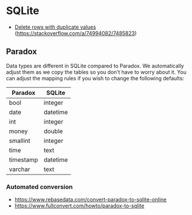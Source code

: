 # SQLite


- [Delete rows with duplicate values](delete_rows_with_duplicate_values) (https://stackoverflow.com/a/74994082/7485823)


## Paradox

Data types are different in SQLite compared to Paradox. We automatically adjust them as we copy the tables so you don't have to worry about it. You can adjust the mapping rules if you wish to change the following defaults:

Paradox|SQLite
---|---
bool | integer
date | datetime
int | integer
money | double
smallint | integer
time | text
timestamp | datetime
varchar | text 

### Automated conversion

- https://www.rebasedata.com/convert-paradox-to-sqlite-online
- https://www.fullconvert.com/howto/paradox-to-sqlite
